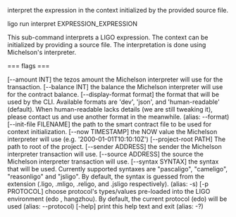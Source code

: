 interpret the expression in the context initialized by the provided
source file.

ligo run interpret EXPRESSION_EXPRESSION

This sub-command interprets a LIGO expression. The context can be
initialized by providing a source file. The interpretation is done using
Michelson\'s interpreter.

=== flags ===

\[\--amount INT\] the tezos amount the Michelson interpreter will use
for the transaction. \[\--balance INT\] the balance the Michelson
interpreter will use for the contract balance. \[\--display-format
format\] the format that will be used by the CLI. Available formats are
\'dev\', \'json\', and \'human-readable\' (default). When human-readable
lacks details (we are still tweaking it), please contact us and use
another format in the meanwhile. (alias: \--format) \[\--init-file
FILENAME\] the path to the smart contract file to be used for context
initialization. \[\--now TIMESTAMP\] the NOW value the Michelson
interpreter will use (e.g. \'2000-01-01T10:10:10Z\') \[\--project-root
PATH\] The path to root of the project. \[\--sender ADDRESS\] the sender
the Michelson interpreter transaction will use. \[\--source ADDRESS\]
the source the Michelson interpreter transaction will use. \[\--syntax
SYNTAX\] the syntax that will be used. Currently supported syntaxes are
\"pascaligo\", \"cameligo\", \"reasonligo\" and \"jsligo\". By default,
the syntax is guessed from the extension (.ligo, .mligo, .religo, and
.jsligo respectively). (alias: -s) \[-p PROTOCOL\] choose protocol\'s
types/values pre-loaded into the LIGO environment (edo , hangzhou). By
default, the current protocol (edo) will be used (alias: \--protocol)
\[-help\] print this help text and exit (alias: -?)
